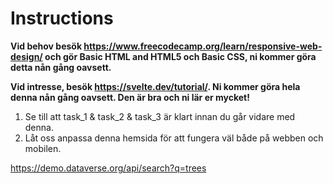 # Instructions

**Vid behov besök <https://www.freecodecamp.org/learn/responsive-web-design/> och gör Basic HTML and HTML5 och Basic CSS, ni kommer göra detta nån gång oavsett.**

**Vid intresse, besök <https://svelte.dev/tutorial/>. Ni kommer göra hela denna nån gång oavsett. Den är bra och ni lär er mycket!**

1. Se till att task_1 & task_2 & task_3 är klart innan du går vidare med denna.
2. Låt oss anpassa denna hemsida för att fungera väl både på webben och mobilen.

https://demo.dataverse.org/api/search?q=trees
